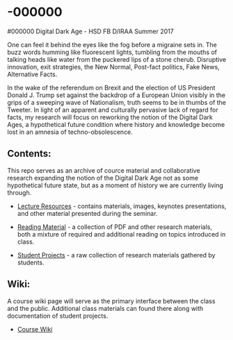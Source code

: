 # -000000
#000000 Digital Dark Age - HSD FB D/IRAA Summer 2017

One can feel it behind the eyes like the fog before a migraine sets in. The buzz words humming like fluorescent lights, tumbling from the mouths of talking heads like water from the puckered lips of a stone cherub. Disruptive innovation, exit strategies, the New Normal, Post-fact politics, Fake News, Alternative Facts.

In the wake of the referendum on Brexit and the election of US President Donald J. Trump set against the backdrop of a European Union visibly in the grips of a sweeping wave of Nationalism, truth seems to be in thumbs of the Tweeter. In light of an apparent and culturally pervasive lack of regard for facts, my research will focus on reworking the notion of the Digital Dark Ages, a hypothetical future condition where history and knowledge become lost in an amnesia of techno-obsolescence.

## Contents:

This repo serves as an archive of cource material and collaborative research expanding the notion of the Digital Dark Age not as some hypothetical future state, but as a moment of history we are currently living through.

* [Lecture Resources](https://github.com/phillipdavidstearns/-000000/tree/master/lectureResources) - contains materials, images, keynotes presentations, and other material presented during the seminar.

* [Reading Material](https://github.com/phillipdavidstearns/-000000/tree/master/readingMaterial) - a collection of PDF and other research materials, both a mixture of required and additional reading on topics introduced in class.

* [Student Projects](https://github.com/phillipdavidstearns/-000000/tree/master/StudentProjects) - a raw collection of research materials gathered by students.

## Wiki:

A course wiki page will serve as the primary interface between the class and the public. Additional class materials can found there along with documentation of student projects.

* [Course Wiki](https://github.com/phillipdavidstearns/-000000/wiki)
